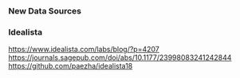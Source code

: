 ### New Data Sources

### Idealista 
https://www.idealista.com/labs/blog/?p=4207<BR>
https://journals.sagepub.com/doi/abs/10.1177/23998083241242844<BR>
https://github.com/paezha/idealista18<BR>

